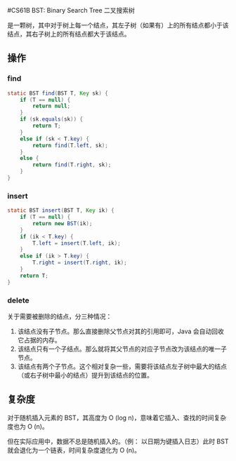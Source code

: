 #CS61B 
BST: Binary Search Tree 二叉搜索树

是一颗树，其中对于树上每一个结点，其左子树（如果有）上的所有结点都小于该结点，其右子树上的所有结点都大于该结点。

## 操作
### find
```java
static BST find(BST T, Key sk) {
	if (T == null) {
		return null;
	}
	if (sk.equals(sk)) {
		return T;
	}
	else if (sk < T.key) {
		return find(T.left, sk);
	}
	else {
		return find(T.right, sk);
	}
}
```

### insert
```java
static BST insert(BST T, Key ik) {
	if (T == null) {
		return new BST(ik);
	}
	if (ik < T.key) {
		T.left = insert(T.left, ik);
	}
	else if (ik > T.key) {
		T.right = insert(T.right, ik);
	}
	return T;
}
```

### delete
关于需要被删除的结点，分三种情况：
1. 该结点没有子节点。那么直接删除父节点对其的引用即可，Java 会自动回收它占据的内存。
2. 该结点只有一个子结点。那么就将其父节点的对应子节点改为该结点的唯一子节点。
3. 该结点有两个子节点。这个相对复杂一些，需要将该结点左子树中最大的结点（或右子树中最小的结点）提升到该结点的位置。

## 复杂度
对于随机插入元素的 BST，其高度为 O (log n)，意味着它插入、查找的时间复杂度也为 O (n)。

但在实际应用中，数据不总是随机插入的。（例： 以日期为键插入日志）此时 BST 就会退化为一个链表，时间复杂度退化为 O (n)。